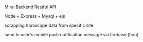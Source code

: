 Mirai Backend Restful API

Node + Express + Mysql + ejs

scrapping horoscope data from specific site

send to user's mobile push notification message via firebase  (fcm)


